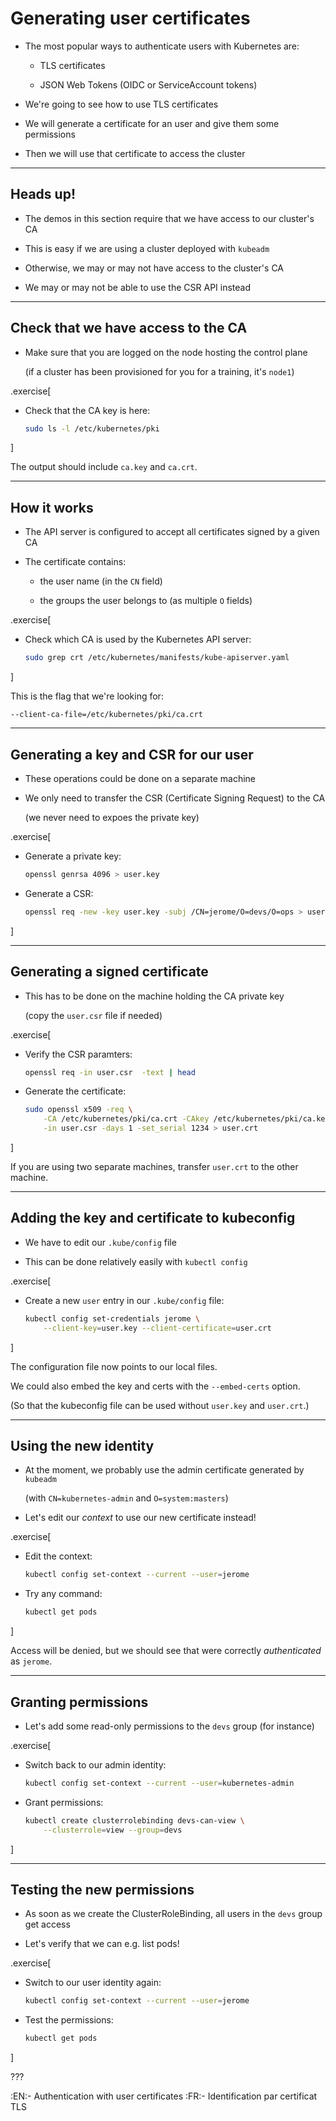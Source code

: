 # Generating user certificates

- The most popular ways to authenticate users with Kubernetes are:

  - TLS certificates

  - JSON Web Tokens (OIDC or ServiceAccount tokens)

- We're going to see how to use TLS certificates

- We will generate a certificate for an user and give them some permissions

- Then we will use that certificate to access the cluster

---

## Heads up!

- The demos in this section require that we have access to our cluster's CA

- This is easy if we are using a cluster deployed with `kubeadm`

- Otherwise, we may or may not have access to the cluster's CA

- We may or may not be able to use the CSR API instead

---

## Check that we have access to the CA

- Make sure that you are logged on the node hosting the control plane

  (if a cluster has been provisioned for you for a training, it's `node1`)

.exercise[

- Check that the CA key is here:
  ```bash
  sudo ls -l /etc/kubernetes/pki
  ```

]

The output should include `ca.key` and `ca.crt`.

---

## How it works

- The API server is configured to accept all certificates signed by a given CA

- The certificate contains:

  - the user name (in the `CN` field)

  - the groups the user belongs to (as multiple `O` fields)

.exercise[

- Check which CA is used by the Kubernetes API server:
  ```bash
  sudo grep crt /etc/kubernetes/manifests/kube-apiserver.yaml
  ```

]

This is the flag that we're looking for:
```
--client-ca-file=/etc/kubernetes/pki/ca.crt
```

---

## Generating a key and CSR for our user

- These operations could be done on a separate machine

- We only need to transfer the CSR (Certificate Signing Request) to the CA

  (we never need to expoes the private key)

.exercise[

- Generate a private key:
  ```bash
  openssl genrsa 4096 > user.key
  ```

- Generate a CSR:
  ```bash
  openssl req -new -key user.key -subj /CN=jerome/O=devs/O=ops > user.csr
  ```

]

---

## Generating a signed certificate

- This has to be done on the machine holding the CA private key

  (copy the `user.csr` file if needed)

.exercise[

- Verify the CSR paramters:
  ```bash
  openssl req -in user.csr  -text | head
  ```

- Generate the certificate:
  ```bash
  sudo openssl x509 -req \
      -CA /etc/kubernetes/pki/ca.crt -CAkey /etc/kubernetes/pki/ca.key \
      -in user.csr -days 1 -set_serial 1234 > user.crt
  ```

]

If you are using two separate machines, transfer `user.crt` to the other machine.

---

## Adding the key and certificate to kubeconfig

- We have to edit our `.kube/config` file

- This can be done relatively easily with `kubectl config`

.exercise[

- Create a new `user` entry in our `.kube/config` file:
  ```bash
  kubectl config set-credentials jerome \
      --client-key=user.key --client-certificate=user.crt 
  ```

]

The configuration file now points to our local files.

We could also embed the key and certs with the `--embed-certs` option.

(So that the kubeconfig file can be used without `user.key` and `user.crt`.)

---

## Using the new identity

- At the moment, we probably use the admin certificate generated by `kubeadm`

  (with `CN=kubernetes-admin` and `O=system:masters`)

- Let's edit our *context* to use our new certificate instead!

.exercise[

- Edit the context:
  ```bash
  kubectl config set-context --current --user=jerome 
  ```

- Try any command:
  ```bash
  kubectl get pods
  ```

]

Access will be denied, but we should see that were correctly *authenticated* as `jerome`.

---

## Granting permissions

- Let's add some read-only permissions to the `devs` group (for instance)

.exercise[

- Switch back to our admin identity:
  ```bash
  kubectl config set-context --current --user=kubernetes-admin 
  ```

- Grant permissions:
  ```bash
  kubectl create clusterrolebinding devs-can-view \
      --clusterrole=view --group=devs
  ```

]

---

## Testing the new permissions

- As soon as we create the ClusterRoleBinding, all users in the `devs` group get access

- Let's verify that we can e.g. list pods!

.exercise[

- Switch to our user identity again:
  ```bash
  kubectl config set-context --current --user=jerome
  ```

- Test the permissions:
  ```bash
  kubectl get pods
  ```

]

???

:EN:- Authentication with user certificates
:FR:- Identification par certificat TLS
